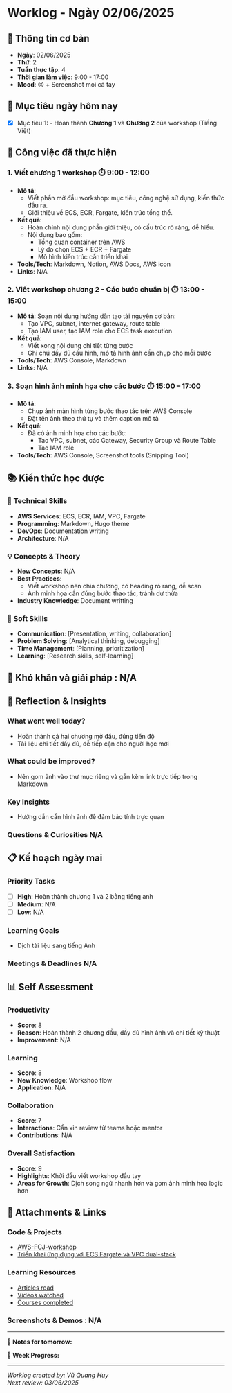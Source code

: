 # Worklog - Ngày 02/06/2025

## 📅 Thông tin cơ bản
- **Ngày**: 02/06/2025
- **Thứ**: 2
- **Tuần thực tập**: 4
- **Thời gian làm việc**: 9:00 - 17:00
- **Mood**: 😐 + Screenshot mỏi cả tay

## 🎯 Mục tiêu ngày hôm nay
- [x] Mục tiêu 1: - Hoàn thành **Chương 1** và **Chương 2** của workshop (Tiếng Việt)

## 💼 Công việc đã thực hiện

### 1. Viết chương 1 workshop ⏱️ 9:00 - 12:00
- **Mô tả**:
  - Viết phần mở đầu workshop: mục tiêu, công nghệ sử dụng, kiến thức đầu ra.
  - Giới thiệu về ECS, ECR, Fargate, kiến trúc tổng thể.
- **Kết quả**:
  - Hoàn chỉnh nội dung phần giới thiệu, có cấu trúc rõ ràng, dễ hiểu.
  - Nội dung bao gồm:
    - Tổng quan container trên AWS
    - Lý do chọn ECS + ECR + Fargate
    - Mô hình kiến trúc cần triển khai
- **Tools/Tech**: Markdown, Notion, AWS Docs, AWS icon
- **Links**: N/A

### 2. Viết workshop chương 2 - Các bước chuẩn bị ⏱️ 13:00 - 15:00
- **Mô tả**: Soạn nội dung hướng dẫn tạo tài nguyên cơ bản:
    - Tạo VPC, subnet, internet gateway, route table
    - Tạo IAM user, tạo IAM role cho ECS task execution
- **Kết quả**: 
    - Viết xong nội dung chi tiết từng bước
    - Ghi chú đầy đủ cấu hình, mô tả hình ảnh cần chụp cho mỗi bước
- **Tools/Tech**: AWS Console, Markdown
- **Links**: N/A
### 3. Soạn hình ảnh minh họa cho các bước ⏱️ 15:00 – 17:00
- **Mô tả**: 
  - Chụp ảnh màn hình từng bước thao tác trên AWS Console
  - Đặt tên ảnh theo thứ tự và thêm caption mô tả 
- **Kết quả**:
  - Đã có ảnh minh họa cho các bước:
    - Tạo VPC, subnet, các Gateway, Security Group và Route Table
    - Tạo IAM role
- **Tools/Tech**: AWS Console, Screenshot tools (Snipping Tool)
## 📚 Kiến thức học được

### 🔧 Technical Skills
- **AWS Services**: ECS, ECR, IAM, VPC, Fargate
- **Programming**: Markdown, Hugo theme
- **DevOps**: Documentation writing
- **Architecture**: N/A

### 💡 Concepts & Theory
- **New Concepts**: N/A
- **Best Practices**:  
  - Viết workshop nên chia chương, có heading rõ ràng, dễ scan
  - Ảnh minh họa cần đúng bước thao tác, tránh dư thừa
- **Industry Knowledge**: Document writting

### 🤝 Soft Skills
- **Communication**: [Presentation, writing, collaboration]
- **Problem Solving**: [Analytical thinking, debugging]
- **Time Management**: [Planning, prioritization]
- **Learning**: [Research skills, self-learning]

## 🚧 Khó khăn và giải pháp : N/A

## 💭 Reflection & Insights

### What went well today?
- Hoàn thành cả hai chương mở đầu, đúng tiến độ
- Tài liệu chi tiết đầy đủ, dễ tiếp cận cho người học mới

### What could be improved?
- Nên gom ảnh vào thư mục riêng và gắn kèm link trực tiếp trong Markdown

### Key Insights
- Hướng dẫn cần hình ảnh để đảm bảo tính trực quan 

### Questions & Curiosities N/A

## 📋 Kế hoạch ngày mai

### Priority Tasks
- [ ] **High**: Hoàn thành chương 1 và 2 bằng tiếng anh
- [ ] **Medium**: N/A
- [ ] **Low**: N/A

### Learning Goals
- Dịch tài liệu sang tiếng Anh

### Meetings & Deadlines N/A

## 📊 Self Assessment

### Productivity
- **Score**: 8
- **Reason**: Hoàn thành 2 chương đầu, đầy đủ hình ảnh và chi tiết kỹ thuật
- **Improvement**: N/A

### Learning
- **Score**: 8
- **New Knowledge**: Workshop flow
- **Application**: N/A

### Collaboration
- **Score**: 7
- **Interactions**: Cần xin review từ teams hoặc mentor
- **Contributions**: N/A

### Overall Satisfaction
- **Score**: 9
- **Highlights**: Khởi đầu viết workshop đầu tay
- **Areas for Growth**: Dịch song ngữ nhanh hơn và gom ảnh minh họa logic hơn

## 📎 Attachments & Links

### Code & Projects
- [AWS-FCJ-workshop](https://github.com/ConKhiPecPeC/AWS-FCJ-workshop.git)
- [Triển khai ứng dụng với ECS Fargate và VPC dual-stack](https://conkhipecpec.github.io/AWS-FCJ-workshop/vi/)

### Learning Resources
- [Articles read](link)
- [Videos watched](link)
- [Courses completed](link)

### Screenshots & Demos : N/A
---

**📝 Notes for tomorrow:**

**🎯 Week Progress:**

---
*Worklog created by: Vũ Quang Huy*  
*Next review: 03/06/2025*
